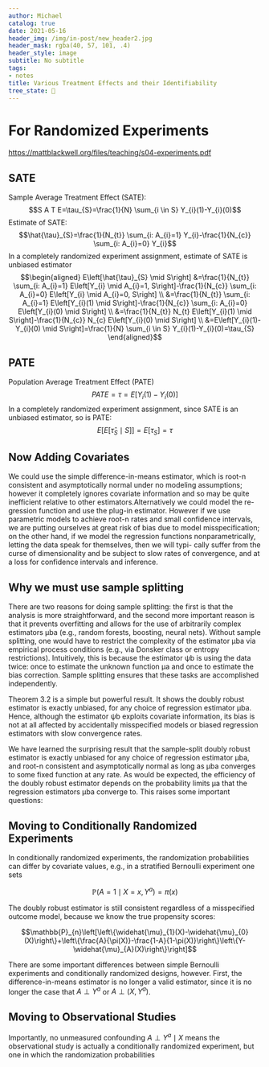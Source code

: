 ```yaml
---
author: Michael
catalog: true
date: 2021-05-16
header_img: /img/in-post/new_header2.jpg
header_mask: rgba(40, 57, 101, .4)
header_style: image
subtitle: No subtitle
tags:
- notes
title: Various Treatment Effects and their Identifiability
tree_state: 🌱
---
```


# For Randomized Experiments
https://mattblackwell.org/files/teaching/s04-experiments.pdf

## SATE
Sample Average Treatment Effect (SATE):
$$S A T E=\tau_{S}=\frac{1}{N} \sum_{i \in S} Y_{i}(1)-Y_{i}(0)$$
Estimate of SATE:
$$\hat{\tau}_{S}=\frac{1}{N_{t}} \sum_{i: A_{i}=1} Y_{i}-\frac{1}{N_{c}} \sum_{i: A_{i}=0} Y_{i}$$
In a completely randomized experiment assignment, estimate of SATE is unbiased estimator
$$\begin{aligned}
E\left[\hat{\tau}_{S} \mid S\right] &=\frac{1}{N_{t}} \sum_{i: A_{i}=1} E\left[Y_{i} \mid A_{i}=1, S\right]-\frac{1}{N_{c}} \sum_{i: A_{i}=0} E\left[Y_{i} \mid A_{i}=0, S\right] \\
&=\frac{1}{N_{t}} \sum_{i: A_{i}=1} E\left[Y_{i}(1) \mid S\right]-\frac{1}{N_{c}} \sum_{i: A_{i}=0} E\left[Y_{i}(0) \mid S\right] \\
&=\frac{1}{N_{t}} N_{t} E\left[Y_{i}(1) \mid S\right]-\frac{1}{N_{c}} N_{c} E\left[Y_{i}(0) \mid S\right] \\
&=E\left[Y_{i}(1)-Y_{i}(0) \mid S\right]=\frac{1}{N} \sum_{i \in S} Y_{i}(1)-Y_{i}(0)=\tau_{S}
\end{aligned}$$

## PATE
Population Average Treatment Effect (PATE)
$$P A T E=\tau=E\left[Y_{i}(1)-Y_{i}(0)\right]$$
In a completely randomized experiment assignment, since SATE is an unbiased estimator, so is PATE:
$$E\left[E\left[\hat{\tau}_{S} \mid S\right]\right]=E\left[\tau_{S}\right]=\tau$$




## Now Adding Covariates
We could use the simple difference-in-means estimator, which is root-n consistent and asymptotically normal under no modeling assumptions; however it completely ignores covariate information and so may be quite inefficient relative to other estimators.Alternatively we could model the re-
gression function and use the plug-in estimator. However if we use parametric models to achieve root-n rates and small confidence intervals, we are putting ourselves at great risk of bias due to model misspecification; on the other hand, if we model the regression functions nonparametrically, letting the data speak for themselves, then we will typi-
cally suffer from the curse of dimensionality and be subject to slow rates of convergence, and at a loss for confidence intervals and inference.

## Why we must use sample splitting
There are two reasons for doing sample splitting: the first is that the analysis
is more straightforward, and the second more important reason is that it prevents
overfitting and allows for the use of arbitrarily complex estimators μba (e.g., random
forests, boosting, neural nets). Without sample splitting, one would have to restrict
the complexity of the estimator μba via empirical process conditions (e.g., via Donsker
class or entropy restrictions). Intuitively, this is because the estimator ψb is using the
data twice: once to estimate the unknown function μa and once to estimate the bias
correction. Sample splitting ensures that these tasks are accomplished independently.

Theorem 3.2 is a simple but powerful result. It shows the doubly robust estimator
is exactly unbiased, for any choice of regression estimator μba. Hence, although the
estimator ψb exploits covariate information, its bias is not at all affected by accidentally
misspecified models or biased regression estimators with slow convergence rates.

We have learned the surprising result that the sample-split doubly robust estimator
is exactly unbiased for any choice of regression estimator μba, and root-n consistent
and asymptotically normal as long as μba converges to some fixed function at any rate.
As would be expected, the efficiency of the doubly robust estimator depends on the
probability limits μa that the regression estimators μba converge to. This raises some important questions:


## Moving to Conditionally Randomized Experiments
In conditionally randomized experiments, the randomization probabilities can differ by
covariate values, e.g., in a stratified Bernoulli experiment one sets

$$\mathbb{P}\left(A=1 \mid X=x, Y^{a}\right)=\pi(x)$$

The doubly robust estimator is still consistent regardless of a misspecified outcome model, because we know the true propensity scores:

$$\mathbb{P}_{n}\left[\left\{\widehat{\mu}_{1}(X)-\widehat{\mu}_{0}(X)\right\}+\left\{\frac{A}{\pi(X)}-\frac{1-A}{1-\pi(X)}\right\}\left\{Y-\widehat{\mu}_{A}(X)\right\}\right]$$

There are some important differences between simple Bernoulli experiments and
conditionally randomized designs, however. First, the difference-in-means estimator is
no longer a valid estimator, since it is no longer the case that $A \perp Y^a$ or $A \perp (X,Y^a)$.


## Moving to Observational Studies
Importantly, no unmeasured confounding $A \perp Y^a \mid X$ means the observational study
is actually a conditionally randomized experiment, but one in which the randomization
probabilities